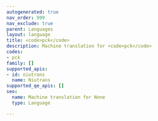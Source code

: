 ```yaml
---
autogenerated: true
nav_order: 999
nav_exclude: true
parent: Languages
layout: language
title: <code>pck</code>
description: Machine translation for <code>pck</code>
codes:
- pck
family: []
supported_apis:
- id: niutrans
  name: Niutrans
supported_qe_apis: []
seo:
  name: Machine translation for None
  type: Language

---
```



